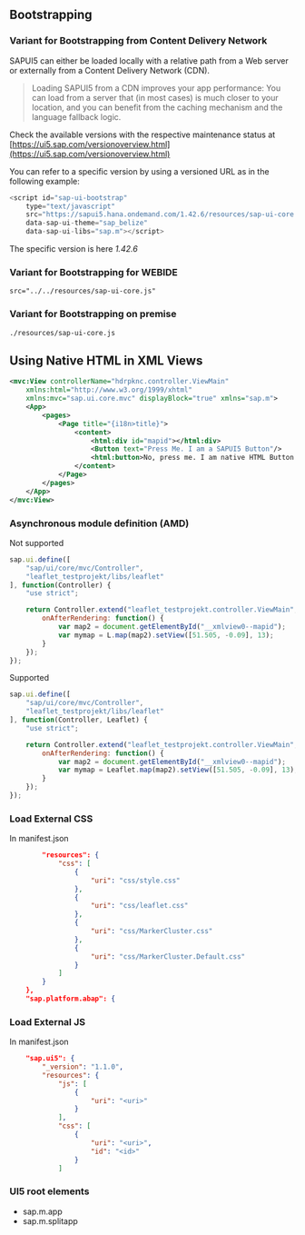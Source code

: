 ## Bootstrapping
### Variant for Bootstrapping from Content Delivery Network
SAPUI5 can either be loaded locally with a relative path from a Web server  
or externally from a Content Delivery Network (CDN).
> Loading SAPUI5 from a CDN improves your app performance: You can load from a server that (in most cases) is much closer to your location, and you can benefit from the caching mechanism and the language fallback logic.  

Check the available versions with the respective maintenance status at [https://ui5.sap.com/versionoverview.html](https://ui5.sap.com/versionoverview.html)  

You can refer to a specific version by using a versioned URL as in the following example:  
```javascript
<script id="sap-ui-bootstrap"
    type="text/javascript"
    src="https://sapui5.hana.ondemand.com/1.42.6/resources/sap-ui-core.js"
    data-sap-ui-theme="sap_belize"
    data-sap-ui-libs="sap.m"></script>
```
The specific version is here *1.42.6*

### Variant for Bootstrapping for WEBIDE

```src="../../resources/sap-ui-core.js"```

### Variant for Bootstrapping on premise

```./resources/sap-ui-core.js```

## Using Native HTML in XML Views
```xml
<mvc:View controllerName="hdrpknc.controller.ViewMain" 
	xmlns:html="http://www.w3.org/1999/xhtml"
	xmlns:mvc="sap.ui.core.mvc" displayBlock="true" xmlns="sap.m">
	<App>
	 	<pages>
	 		<Page title="{i18n>title}">
				<content>
					<html:div id="mapid"></html:div>
					<Button text="Press Me. I am a SAPUI5 Button"/>
					<html:button>No, press me. I am native HTML Button.</html:button>
				</content>
			</Page>
		</pages>
	</App>
</mvc:View>
```

### Asynchronous module definition (AMD)

Not supported

```javascript
sap.ui.define([
	"sap/ui/core/mvc/Controller",
	"leaflet_testprojekt/libs/leaflet"
], function(Controller) {
	"use strict";

	return Controller.extend("leaflet_testprojekt.controller.ViewMain", {
		onAfterRendering: function() {
			var map2 = document.getElementById("__xmlview0--mapid");
			var mymap = L.map(map2).setView([51.505, -0.09], 13);
		}
	});
});

```
Supported

```javascript
sap.ui.define([
	"sap/ui/core/mvc/Controller",
	"leaflet_testprojekt/libs/leaflet"
], function(Controller, Leaflet) {
	"use strict";

	return Controller.extend("leaflet_testprojekt.controller.ViewMain", {
		onAfterRendering: function() {
			var map2 = document.getElementById("__xmlview0--mapid");
			var mymap = Leaflet.map(map2).setView([51.505, -0.09], 13);
		}
	});
});

```
### Load External CSS

In manifest.json 

```JSON
		"resources": {
			"css": [
				{
					"uri": "css/style.css"
				},
				{
					"uri": "css/leaflet.css"
				},
				{
					"uri": "css/MarkerCluster.css"
				},
				{
					"uri": "css/MarkerCluster.Default.css"
				}
			]
		}
	},
	"sap.platform.abap": {
```
### Load External JS
In manifest.json 
```JSON
    "sap.ui5": {
        "_version": "1.1.0",
        "resources": {
            "js": [
                {
                    "uri": "<uri>"
                }
            ],
            "css": [
                {
                    "uri": "<uri>",
                    "id": "<id>"
                }
            ]
```

### UI5 root elements
* sap.m.app
* sap.m.splitapp
